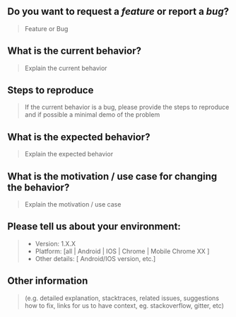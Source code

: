 ## Do you want to request a _feature_ or report a _bug_?

> Feature or Bug

## What is the current behavior?

> Explain the current behavior

## Steps to reproduce

> If the current behavior is a bug, please provide the steps to reproduce and if possible a minimal demo of the problem

## What is the expected behavior?

> Explain the expected behavior

## What is the motivation / use case for changing the behavior?

> Explain the motivation / use case

## Please tell us about your environment:

> -   Version: 1.X.X
> -   Platform: [all | Android | IOS | Chrome | Mobile Chrome XX ]
> -   Other details: [ Android/IOS version, etc.]

## Other information

> (e.g. detailed explanation, stacktraces, related issues, suggestions how to fix, links for us to have context, eg. stackoverflow, gitter, etc)
